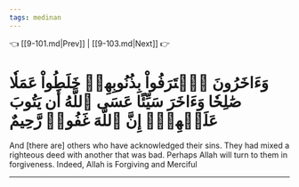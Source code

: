 ```yaml
---
tags: medinan
---
```


👈 [[9-101.md|Prev]] | [[9-103.md|Next]] 👉

# وَءَاخَرُونَ ٱعۡتَرَفُواْ بِذُنُوبِهِمۡ خَلَطُواْ عَمَلٗا صَٰلِحٗا وَءَاخَرَ سَيِّئًا عَسَى ٱللَّهُ أَن يَتُوبَ عَلَيۡهِمۡۚ إِنَّ ٱللَّهَ غَفُورٞ رَّحِيمٌ

And [there are] others who have acknowledged their sins. They had mixed a righteous deed with another that was bad. Perhaps Allah will turn to them in forgiveness. Indeed, Allah is Forgiving and Merciful

---

